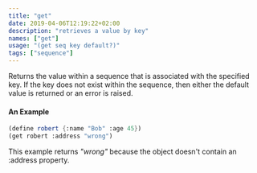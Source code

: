 ```yaml
---
title: "get"
date: 2019-04-06T12:19:22+02:00
description: "retrieves a value by key"
names: ["get"]
usage: "(get seq key default?)"
tags: ["sequence"]
---
```


Returns the value within a sequence that is associated with the specified key. If the key does not exist within the sequence, then either the default value is returned or an error is raised.

#### An Example

```scheme
(define robert {:name "Bob" :age 45})
(get robert :address "wrong")
```

This example returns _"wrong"_ because the object doesn't contain an :address property.
